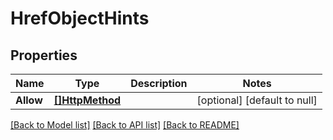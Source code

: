 # HrefObjectHints

## Properties
Name | Type | Description | Notes
------------ | ------------- | ------------- | -------------
**Allow** | [**[]HttpMethod**](HttpMethod.md) |  | [optional] [default to null]

[[Back to Model list]](../README.md#documentation-for-models) [[Back to API list]](../README.md#documentation-for-api-endpoints) [[Back to README]](../README.md)

